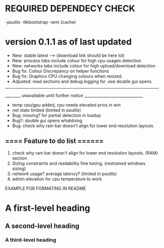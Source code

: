# REQUIRED DEPENDECY CHECK
-psutils
-ttkbootstrap
-wmi (cache)

# version 0.1.1 as of last updated
- New: stable latest --> (download link should be here lol)
- New: process tabs include colour for high cpu usages detection
- New: networks tabs include colour for high upload/download detection
- Bug fix: Colour Discrepancy on helper functions
- Bug fix: Graphics CPU changing colours when resized.
- Adjusted: read sections and debug logging for .exe double gui opens
_________________________________________________________________________
________  unavailable until further notice ______________________________
- temp cpu/gpu added, cpu needs elevated privs in win
- net stats limited (limited in psutils)
- Bug: missing? for partial detection in loadup
- Bug?: double gui opens whatdoing
- Bug: check why ram bar doesn't align for lower end resolution layouts. 

## ==== Feature to do list ======
1. check why ram bar doesn't align for lower end resolution layouts. (RAM) section
2. Sizing constraints and readability fine tuning, (restrained windows sizing)
3. network usage? average latency? (limited in psutils)
4. admin elevation for cpu temperature to work

EXAMPLE FOR FORMATING IN README
# A first-level heading
## A second-level heading
### A third-level heading

